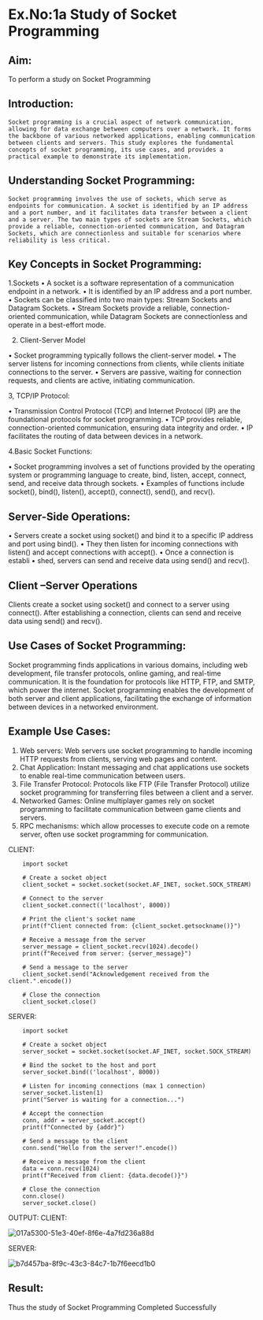 # Ex.No:1a  			Study of Socket Programming

## Aim: 
To perform a study on Socket Programming
## Introduction:

 	Socket programming is a crucial aspect of network communication, allowing for data exchange between computers over a network. It forms the backbone of various networked applications, enabling communication between clients and servers. This study explores the fundamental concepts of socket programming, its use cases, and provides a practical example to demonstrate its implementation.
## Understanding Socket Programming:
	Socket programming involves the use of sockets, which serve as endpoints for communication. A socket is identified by an IP address and a port number, and it facilitates data transfer between a client and a server. The two main types of sockets are Stream Sockets, which provide a reliable, connection-oriented communication, and Datagram Sockets, which are connectionless and suitable for scenarios where reliability is less critical.
## Key Concepts in Socket Programming:
1.Sockets
•	A socket is a software representation of a communication endpoint in a network.
•	It is identified by an IP address and a port number.
•	Sockets can be classified into two main types: Stream Sockets and Datagram Sockets.
•	Stream Sockets provide a reliable, connection-oriented communication, while Datagram Sockets are connectionless and operate in a best-effort mode.

2. Client-Server Model

•	Socket programming typically follows the client-server model.
•	The server listens for incoming connections from clients, while clients initiate connections to the server.
•	Servers are passive, waiting for connection requests, and clients are active, initiating communication.

3, TCP/IP Protocol:

•	Transmission Control Protocol (TCP) and Internet Protocol (IP) are the foundational protocols for socket programming.
•	TCP provides reliable, connection-oriented communication, ensuring data integrity and order.
•	IP facilitates the routing of data between devices in a network.

4.Basic Socket Functions:

•	Socket programming involves a set of functions provided by the operating system or programming language to create, bind, listen, accept, connect, send, and receive data through sockets.
•	Examples of functions include socket(), bind(), listen(), accept(), connect(), send(), and recv().

## Server-Side Operations:

•	Servers create a socket using socket() and bind it to a specific IP address and port using bind().
•	They then listen for incoming connections with listen() and accept connections with accept().
•	Once a connection is establi
•	shed, servers can send and receive data using send() and recv().

## Client –Server Operations

Clients create a socket using socket() and connect to a server using connect().
After establishing a connection, clients can send and receive data using send() and recv().

## Use Cases of Socket Programming:
Socket programming finds applications in various domains, including web development, file transfer protocols, online gaming, and real-time communication. It is the foundation for protocols like HTTP, FTP, and SMTP, which power the internet. Socket programming enables the development of both server and client applications, facilitating the exchange of information between devices in a networked environment.
## Example Use Cases:

1.	Web servers: Web servers use socket programming to handle incoming HTTP requests from clients, serving web pages and content.
2.	Chat Application: Instant messaging and chat applications use sockets to enable real-time communication between users.
3.	File Transfer Protocol: Protocols like FTP (File Transfer Protocol) utilize socket programming for transferring files between a client and a server.
4.	Networked Games: Online multiplayer games rely on socket programming to facilitate communication between game clients and servers.
5.	RPC mechanisms: which allow processes to execute code on a remote server, often use socket programming for communication.


CLIENT:

		import socket
		
		# Create a socket object
		client_socket = socket.socket(socket.AF_INET, socket.SOCK_STREAM)
		
		# Connect to the server
		client_socket.connect(('localhost', 8000))
		
		# Print the client's socket name
		print(f"Client connected from: {client_socket.getsockname()}")
		
		# Receive a message from the server
		server_message = client_socket.recv(1024).decode()
		print(f"Received from server: {server_message}")
		
		# Send a message to the server
		client_socket.send("Acknowledgement received from the client.".encode())
		
		# Close the connection
		client_socket.close()
		

SERVER:


		import socket
		
		# Create a socket object
		server_socket = socket.socket(socket.AF_INET, socket.SOCK_STREAM)
		
		# Bind the socket to the host and port
		server_socket.bind(('localhost', 8000))
		
		# Listen for incoming connections (max 1 connection)
		server_socket.listen(1)
		print("Server is waiting for a connection...")
		
		# Accept the connection
		conn, addr = server_socket.accept()
		print(f"Connected by {addr}")
		
		# Send a message to the client
		conn.send("Hello from the server!".encode())
		
		# Receive a message from the client
		data = conn.recv(1024)
		print(f"Received from client: {data.decode()}")
		
		# Close the connection
		conn.close()
		server_socket.close()

  OUTPUT:
  CLIENT:
  
  ![017a5300-51e3-40ef-8f6e-4a7fd236a88d](https://github.com/user-attachments/assets/4fb22cbb-0b48-4fc2-976b-3b67e0a0e10f)

  SERVER:

  ![b7d457ba-8f9c-43c3-84c7-1b7f6eecd1b0](https://github.com/user-attachments/assets/8117285e-66bd-47b5-9dec-d716ae73524b)


## Result:
Thus the study of Socket Programming Completed Successfully

